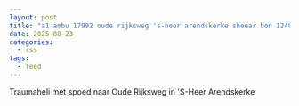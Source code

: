 ```yaml
---
layout: post
title: "a1 ambu 17992 oude rijksweg 's-heer arendskerke sheear bon 124883"
date: 2025-08-23
categories: 
  - rss
tags: 
  - feed
---
```


Traumaheli met spoed naar Oude Rijksweg in 'S-Heer Arendskerke
